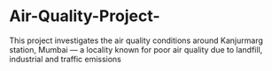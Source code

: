 # Air-Quality-Project-
This project investigates the air quality conditions around Kanjurmarg station, Mumbai — a locality known for poor air quality due to landfill, industrial and traffic emissions
